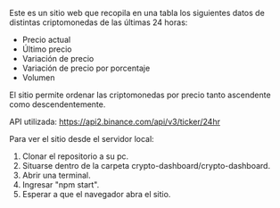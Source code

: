 Este es un sitio web que recopila en una tabla los siguientes datos de distintas criptomonedas de las últimas 24 horas:

- Precio actual
- Último precio
- Variación de precio
- Variación de precio por porcentaje
- Volumen 

El sitio permite ordenar las criptomonedas por precio tanto ascendente como descendentemente. 

API utilizada: https://api2.binance.com/api/v3/ticker/24hr 


Para ver el sitio desde el servidor local:

1) Clonar el repositorio a su pc. 
2) Situarse dentro de la carpeta crypto-dashboard/crypto-dashboard. 
3) Abrir una terminal.
4) Ingresar "npm start".
5) Esperar a que el navegador abra el sitio. 
